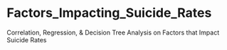 # Factors_Impacting_Suicide_Rates
Correlation, Regression, &amp; Decision Tree Analysis on Factors that Impact Suicide Rates
